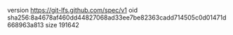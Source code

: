 version https://git-lfs.github.com/spec/v1
oid sha256:8a4678af460dd44827068ad33ee7be82363cadd714505c0d01471d668963a813
size 191642
